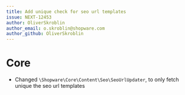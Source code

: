 ```yaml
---
title: Add unique check for seo url templates
issue: NEXT-12453
author: OliverSkroblin
author_email: o.skroblin@shopware.com 
author_github: OliverSkroblin
---
```

# Core
* Changed `\Shopware\Core\Content\Seo\SeoUrlUpdater`, to only fetch unique the seo url templates
